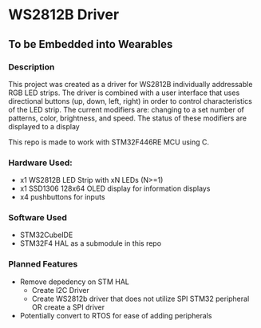 # WS2812B Driver
## To be Embedded into Wearables

### Description

This project was created as a driver for WS2812B individually addressable RGB LED strips. The driver is combined with a user interface that uses directional buttons (up, down, left, right) in order to control characteristics of the LED strip. The current modifiers are: changing to a set number of patterns, color, brightness, and speed. The status of these modifiers are displayed to a display

This repo is made to work with STM32F446RE MCU using C.

### Hardware Used:
- x1 WS2812B LED Strip with xN LEDs (N>=1)
- x1 SSD1306 128x64 OLED display for information displays
- x4 pushbuttons for inputs

### Software Used
- STM32CubeIDE
- STM32F4 HAL as a submodule in this repo

### Planned Features
- Remove depedency on STM HAL
    - Create I2C Driver
    - Create WS2812b driver that does not utilize SPI STM32 peripheral OR create a SPI driver
- Potentially convert to RTOS for ease of adding peripherals






